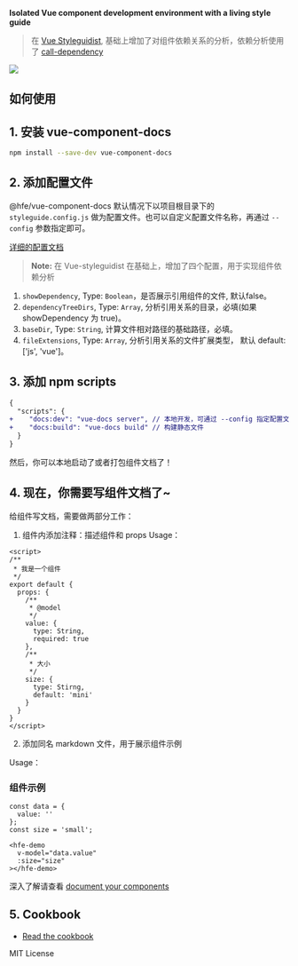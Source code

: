 <div align="left" markdown="1" style="text-align:left">

**Isolated Vue component development environment with a living style guide**

> 在 [Vue Styleguidist](https://github.com/styleguidist/vue-styleguidist), 基础上增加了对组件依赖关系的分析，依赖分析使用了 [call-dependency](http://npm.sankuai.com/package/call-dependency)

![](https://user-images.githubusercontent.com/10201025/48210221-e7bcee00-e344-11e8-92d7-df4d988598f7.gif)

## 如何使用

## 1. 安装 vue-component-docs

```bash
npm install --save-dev vue-component-docs
```

## 2. 添加配置文件

@hfe/vue-component-docs 默认情况下以项目根目录下的 `styleguide.config.js` 做为配置文件。也可以自定义配置文件名称，再通过 `--config` 参数指定即可。

[详细的配置文档](https://vue-styleguidist.github.io/Configuration.html)

> **Note:** 在 Vue-styleguidist 在基础上，增加了四个配置，用于实现组件依赖分析
1. `showDependency`, Type: `Boolean`，是否展示引用组件的文件, 默认false。
2. `dependencyTreeDirs`, Type: `Array`, 分析引用关系的目录，必填(如果 showDependency 为 true)。
3. `baseDir`, Type: `String`, 计算文件相对路径的基础路径，必填。
4. `fileExtensions`, Type: `Array`, 分析引用关系的文件扩展类型， 默认 default: ['js', 'vue']。


## 3. 添加 npm scripts

```diff
{
  "scripts": {
+    "docs:dev": "vue-docs server", // 本地开发，可通过 --config 指定配置文件，eg: "vue-docs server --config xxx.config.js"
+    "docs:build": "vue-docs build" // 构建静态文件
  }
}
```
然后，你可以本地启动了或者打包组件文档了！


## 4. 现在，你需要写组件文档了~

给组件写文档，需要做两部分工作：
1. 组件内添加注释：描述组件和 props
Usage：
```vue
<script>
/**
 * 我是一个组件
 */
export default {
  props: {
    /**
     * @model
     */
    value: {
      type: String,
      required: true
    },
    /**
     * 大小
     */
    size: {
      type: Stirng,
      default: 'mini'
    }
  }
}
</script>
```

2. 添加同名 markdown 文件，用于展示组件示例 <br/>

  Usage：

  ### 组件示例

  ```vue
  const data = {
    value: ''
  };
  const size = 'small';

  <hfe-demo
    v-model="data.value"
    :size="size"
  ></hfe-demo>
  ```


深入了解请查看 [document your components](https://vue-styleguidist.github.io/Documenting.html#slots-documentation)


## 5. Cookbook

- [Read the cookbook](https://vue-styleguidist.github.io/Cookbook.html#how-to-add-third-party-plugins-to-the-style-guide)



MIT License

